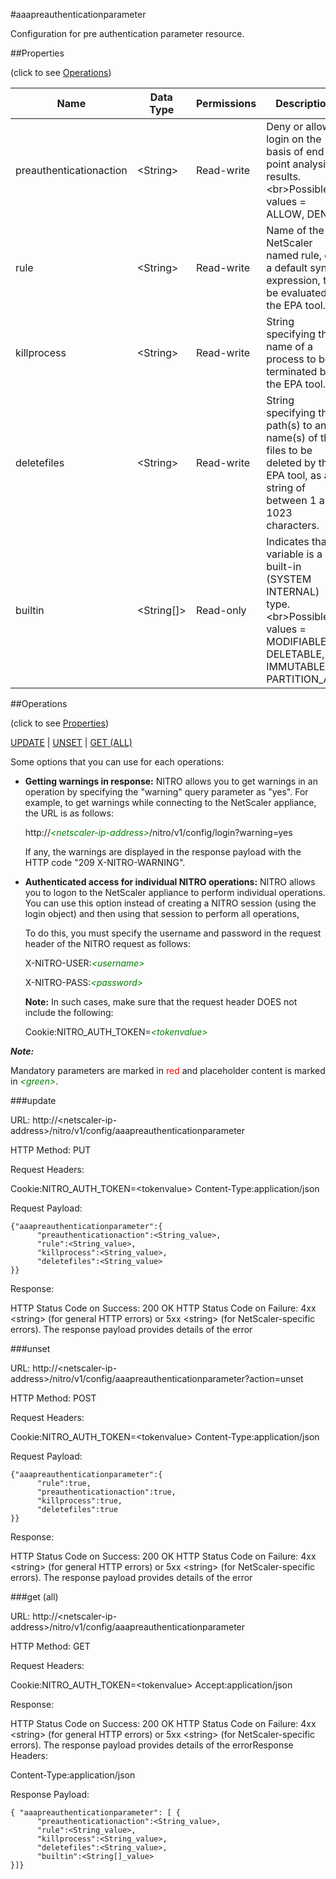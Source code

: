 #aaapreauthenticationparameter

Configuration for pre authentication parameter resource.


##Properties 
<span>(click to see [Operations](#operations))</span>


<table><thead><tr><th>Name</th><th> Data Type</th><th> Permissions</th><th>Description</th></tr></thead><tbody><tr><td>preauthenticationaction</td><td>&lt;String></td><td>Read-write</td><td>Deny or allow login on the basis of end point analysis results.&lt;br>Possible values = ALLOW, DENY</td><tr><tr><td>rule</td><td>&lt;String></td><td>Read-write</td><td>Name of the NetScaler named rule, or a default syntax expression, to be evaluated by the EPA tool.</td><tr><tr><td>killprocess</td><td>&lt;String></td><td>Read-write</td><td>String specifying the name of a process to be terminated by the EPA tool.</td><tr><tr><td>deletefiles</td><td>&lt;String></td><td>Read-write</td><td>String specifying the path(s) to and name(s) of the files to be deleted by the EPA tool, as a string of between 1 and 1023 characters.</td><tr><tr><td>builtin</td><td>&lt;String[]></td><td>Read-only</td><td>Indicates that a variable is a built-in (SYSTEM INTERNAL) type.&lt;br>Possible values = MODIFIABLE, DELETABLE, IMMUTABLE, PARTITION_ALL</td><tr></tbody></table>
##Operations 
<span>(click to see [Properties](#properties))</span>


[UPDATE](#update) | [UNSET](#unset) | [GET (ALL)](#get-(all))


Some options that you can use for each operations:
<ul><li><p><b>Getting warnings in response:</b> NITRO allows you to get warnings in an operation by specifying the "warning" query parameter as "yes". For example, to get warnings while connecting to the NetScaler appliance, the URL is as follows:</p><p>http://<span style="color:green;font-style:italic;">&lt;netscaler-ip-address&gt;</span>/nitro/v1/config/login?warning=yes</p><p>If any, the warnings are displayed in the response payload with the HTTP code "209 X-NITRO-WARNING".</p></li><li><p><b>Authenticated access for individual NITRO operations:</b> NITRO allows you to logon to the NetScaler appliance to perform individual operations. You can use this option instead of creating a NITRO session (using the login object) and then using that session to perform all operations,</p><p>To do this, you must specify the username and password in the request header of the NITRO request as follows:</p><p>X-NITRO-USER:<span style="color:green;font-style:italic;">&lt;username&gt;</span></p><p>X-NITRO-PASS:<span style="color:green;font-style:italic;">&lt;password&gt;</span></p><p><b>Note:</b> In such cases, make sure that the request header DOES not include the following:</p><p>Cookie:NITRO_AUTH_TOKEN=<span style="color:green;font-style:italic;">&lt;tokenvalue&gt;</span></p></li></ul>



***Note:*** 
Mandatory parameters are marked in <span style="color:#FF0000;">red</span> and placeholder content is marked in <span style="color:green;font-style:italic">&lt;green&gt;</span>.

###update



URL: http://&lt;netscaler-ip-address&gt;/nitro/v1/config/aaapreauthenticationparameter
HTTP Method: PUT
Request Headers:

Cookie:NITRO_AUTH_TOKEN=&lt;tokenvalue&gt;Content-Type:application/json

Request Payload: ```{"aaapreauthenticationparameter":{      "preauthenticationaction":<String_value>,      "rule":<String_value>,      "killprocess":<String_value>,      "deletefiles":<String_value>}}```
Response:
HTTP Status Code on Success: 200 OKHTTP Status Code on Failure: 4xx &lt;string&gt; (for general HTTP errors) or 5xx &lt;string&gt; (for NetScaler-specific errors). The response payload provides details of the error


###unset



URL: http://&lt;netscaler-ip-address&gt;/nitro/v1/config/aaapreauthenticationparameter?action=unset
HTTP Method: POST
Request Headers:

Cookie:NITRO_AUTH_TOKEN=&lt;tokenvalue&gt;Content-Type:application/json

Request Payload: ```{"aaapreauthenticationparameter":{      "rule":true,      "preauthenticationaction":true,      "killprocess":true,      "deletefiles":true}}```
Response:
HTTP Status Code on Success: 200 OKHTTP Status Code on Failure: 4xx &lt;string&gt; (for general HTTP errors) or 5xx &lt;string&gt; (for NetScaler-specific errors). The response payload provides details of the error


###get (all)



URL: http://&lt;netscaler-ip-address&gt;/nitro/v1/config/aaapreauthenticationparameter
HTTP Method: GET
Request Headers:

Cookie:NITRO_AUTH_TOKEN=&lt;tokenvalue&gt;Accept:application/json

Response:
HTTP Status Code on Success: 200 OKHTTP Status Code on Failure: 4xx &lt;string&gt; (for general HTTP errors) or 5xx &lt;string&gt; (for NetScaler-specific errors). The response payload provides details of the errorResponse Headers:

Content-Type:application/json

Response Payload: ```{ "aaapreauthenticationparameter": [ {      "preauthenticationaction":<String_value>,      "rule":<String_value>,      "killprocess":<String_value>,      "deletefiles":<String_value>,      "builtin":<String[]_value>}]}```



